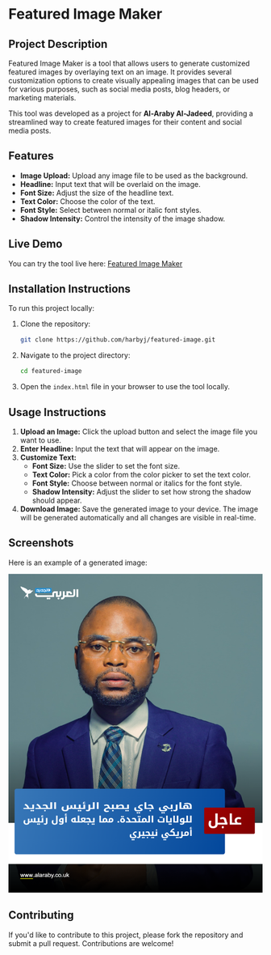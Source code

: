 # Featured Image Maker

## Project Description
Featured Image Maker is a tool that allows users to generate customized featured images by overlaying text on an image. It provides several customization options to create visually appealing images that can be used for various purposes, such as social media posts, blog headers, or marketing materials.

This tool was developed as a project for **Al-Araby Al-Jadeed**, providing a streamlined way to create featured images for their content and social media posts.

## Features
- **Image Upload:** Upload any image file to be used as the background.
- **Headline:** Input text that will be overlaid on the image.
- **Font Size:** Adjust the size of the headline text.
- **Text Color:** Choose the color of the text.
- **Font Style:** Select between normal or italic font styles.
- **Shadow Intensity:** Control the intensity of the image shadow.

## Live Demo
You can try the tool live here: [Featured Image Maker](https://harbyj.github.io/featured-image)

## Installation Instructions
To run this project locally:

1. Clone the repository:
    ```bash
    git clone https://github.com/harbyj/featured-image.git
    ```
2. Navigate to the project directory:
    ```bash
    cd featured-image
    ```
3. Open the `index.html` file in your browser to use the tool locally.

## Usage Instructions
1. **Upload an Image:** Click the upload button and select the image file you want to use.
2. **Enter Headline:** Input the text that will appear on the image.
3. **Customize Text:**
   - **Font Size:** Use the slider to set the font size.
   - **Text Color:** Pick a color from the color picker to set the text color.
   - **Font Style:** Choose between normal or italics for the font style.
   - **Shadow Intensity:** Adjust the slider to set how strong the shadow should appear.
4. **Download Image:** Save the generated image to your device.
The image will be generated automatically and all changes are visible in real-time.

## Screenshots
Here is an example of a generated image:

![Sample Featured Image](./Featured_image_sample.png)

## Contributing
If you'd like to contribute to this project, please fork the repository and submit a pull request. Contributions are welcome!
